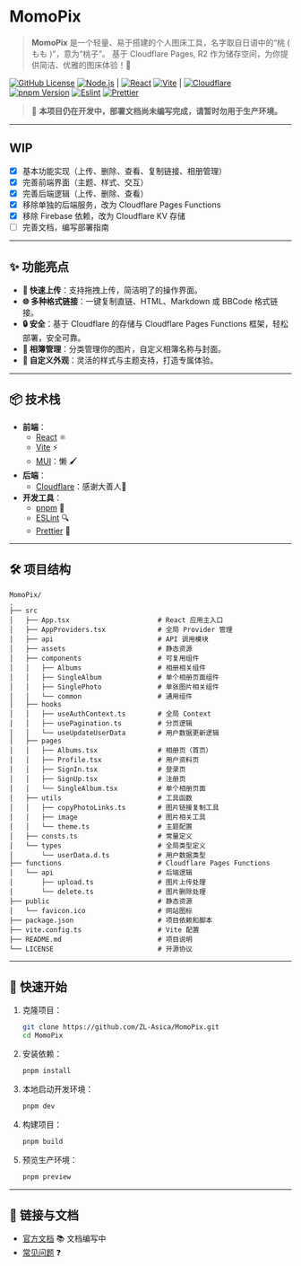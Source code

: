 # MomoPix

> **MomoPix** 是一个轻量、易于搭建的个人图床工具，名字取自日语中的“桃 ( もも )”，意为“桃子”。
> 基于 Cloudflare Pages, R2 作为储存空间，为你提供简洁、优雅的图床体验！🎉

[![GitHub License][license-badge]][license-link]
[![Node.js][node-badge]][node-link] |
[![React][react-badge]][react-link]
[![Vite][vite-badge]][vite-link] |
[![Cloudflare][cloudflare-badge]][cloudflare-link]
[![pnpm Version][pnpm-badge]][pnpm-link]
[![Eslint][eslint-badge]][eslint-link]
[![Prettier][prettier-badge]][prettier-link]

> 🚧 **本项目仍在开发中，部署文档尚未编写完成，请暂时勿用于生产环境。**

---

## WIP

- [x] 基本功能实现（上传、删除、查看、复制链接、相册管理）
- [x] 完善前端界面（主题、样式、交互）
- [x] 完善后端逻辑（上传、删除、查看）
- [x] 移除单独的后端服务，改为 Cloudflare Pages Functions
- [x] 移除 Firebase 依赖，改为 Cloudflare KV 存储
- [ ] 完善文档，编写部署指南

---

## ✨ 功能亮点

- **📂 快速上传**：支持拖拽上传，简洁明了的操作界面。
- **🌐 多种格式链接**：一键复制直链、HTML、Markdown 或 BBCode 格式链接。
- **🔒 安全**：基于 Cloudflare 的存储与 Cloudflare Pages Functions 框架，轻松部署，安全可靠。
- **📸 相簿管理**：分类管理你的图片，自定义相簿名称与封面。
- **🎨 自定义外观**：灵活的样式与主题支持，打造专属体验。

---

## 📦 技术栈

- **前端**：
  - [React](https://react.dev/) ⚛️
  - [Vite](https://vite.dev/) ⚡
  - [MUI](https://mui.com/)：懒 🖌️
- **后端**：
  - [Cloudflare](https://www.cloudflare.com/)：感谢大善人🙏
- **开发工具**：
  - [pnpm](https://pnpm.io/) 🚀
  - [ESLint][eslint-link] 🔍
  - [Prettier][prettier-link] 🎨

---

## 🛠️ 项目结构

```plaintext
MomoPix/
.
├── src
│   ├── App.tsx                      # React 应用主入口
│   ├── AppProviders.tsx             # 全局 Provider 管理
│   ├── api                          # API 调用模块
│   ├── assets                       # 静态资源
│   ├── components                   # 可复用组件
│   │   ├── Albums                   # 相册相关组件
│   │   ├── SingleAlbum              # 单个相册页面组件
│   │   ├── SinglePhoto              # 单张图片相关组件
│   │   └── common                   # 通用组件
│   ├── hooks
│   │   ├── useAuthContext.ts        # 全局 Context
│   │   ├── usePagination.ts         # 分页逻辑
│   │   └── useUpdateUserData        # 用户数据更新逻辑
│   ├── pages
│   │   ├── Albums.tsx               # 相册页（首页）
│   │   ├── Profile.tsx              # 用户资料页
│   │   ├── SignIn.tsx               # 登录页
│   │   ├── SignUp.tsx               # 注册页
│   │   └── SingleAlbum.tsx          # 单个相册页面
│   ├── utils                        # 工具函数
│   │   ├── copyPhotoLinks.ts        # 图片链接复制工具
│   │   ├── image                    # 图片相关工具
│   │   └── theme.ts                 # 主题配置
│   ├── consts.ts                    # 常量定义
│   └── types                        # 全局类型定义
│       └── userData.d.ts            # 用户数据类型
├── functions                        # Cloudflare Pages Functions
│   └── api                          # 后端逻辑
│       ├── upload.ts                # 图片上传处理
│       └── delete.ts                # 图片删除处理
├── public                           # 静态资源
│   └── favicon.ico                  # 网站图标
├── package.json                     # 项目依赖和脚本
├── vite.config.ts                   # Vite 配置
├── README.md                        # 项目说明
└── LICENSE                          # 开源协议
```

---

## 🚀 快速开始

1. 克隆项目：

   ```bash
   git clone https://github.com/ZL-Asica/MomoPix.git
   cd MomoPix
   ```

2. 安装依赖：

   ```bash
   pnpm install
   ```

3. 本地启动开发环境：

   ```bash
   pnpm dev
   ```

4. 构建项目：

   ```bash
   pnpm build
   ```

5. 预览生产环境：

   ```bash
   pnpm preview
   ```

---

## 🔗 链接与文档

- [官方文档](https://github.com/ZL-Asica/MomoPix/README.md) 📚 文档编写中
- [常见问题](https://github.com/ZL-Asica/MomoPix/issues) ❓
<!-- - [贡献指南](https://github.com/ZL-Asica/MomoPix/blob/main/CONTRIBUTING.md) 🛠️ -->

<!-- Badges -->

[cloudflare-badge]: https://img.shields.io/badge/Cloudflare-F38020?logo=Cloudflare&logoColor=white
[cloudflare-link]: https://www.cloudflare.com/
[eslint-badge]: https://img.shields.io/badge/eslint-4B32C3?logo=eslint&logoColor=white
[eslint-link]: https://www.npmjs.com/package/eslint-config-zl-asica
[license-badge]: https://img.shields.io/github/license/ZL-Asica/MomoPix
[license-link]: https://github.com/ZL-Asica/MomoPix/blob/main/LICENSE
[node-badge]: https://img.shields.io/badge/node%3E=18.18-339933?logo=node.js&logoColor=white
[node-link]: https://nodejs.org/
[pnpm-badge]: https://img.shields.io/github/package-json/packageManager/ZL-Asica/MomoPix?label=&logo=pnpm&logoColor=fff&color=F69220
[pnpm-link]: https://pnpm.io/
[prettier-badge]: https://img.shields.io/badge/Prettier-F7B93E?logo=Prettier&logoColor=white
[prettier-link]: https://www.npmjs.com/package/@zl-asica/prettier-config
[react-badge]: https://img.shields.io/badge/React-%2320232a.svg?logo=react&logoColor=%2361DAFB
[react-link]: https://react.dev/
[vite-badge]: https://img.shields.io/badge/Vite-646CFF?logo=vite&logoColor=fff
[vite-link]: https://vite.dev/
